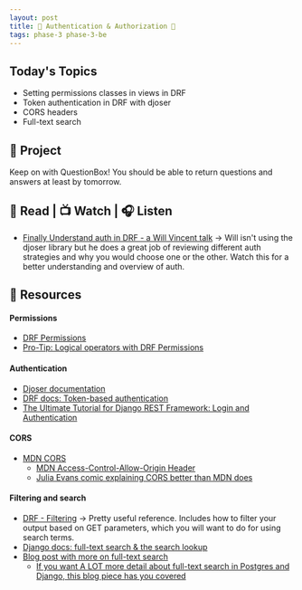 ```yaml
---
layout: post
title: 🐍 Authentication & Authorization 🐍
tags: phase-3 phase-3-be
---
```


## Today's Topics

- Setting permissions classes in views in DRF
- Token authentication in DRF with djoser
- CORS headers
- Full-text search

## 🎯 Project

Keep on with QuestionBox! You should be able to return questions and answers at least by tomorrow.

## 📖 Read | 📺 Watch | 🎧 Listen

- [Finally Understand auth in DRF - a Will Vincent talk](https://www.youtube.com/watch?v=pY-oje5b5Qk) -> Will isn't using the djoser library but he does a great job of reviewing different auth strategies and why you would choose one or the other. Watch this for a better understanding and overview of auth.

## 🔖 Resources

#### Permissions

- [DRF Permissions](https://www.django-rest-framework.org/api-guide/permissions/)
- [Pro-Tip: Logical operators with DRF Permissions](https://www.revsys.com/tidbits/tip-about-drf-permissions/)

#### Authentication

- [Djoser documentation](https://djoser.readthedocs.io/en/latest/)
- [DRF docs: Token-based authentication](https://www.django-rest-framework.org/api-guide/authentication/#tokenauthentication)
- [The Ultimate Tutorial for Django REST Framework: Login and Authentication](https://sunscrapers.com/blog/django-rest-framework-login-and-authentication/)

#### CORS

- [MDN CORS](https://developer.mozilla.org/en-US/docs/Web/HTTP/CORS)
  - [MDN Access-Control-Allow-Origin Header](https://developer.mozilla.org/en-US/docs/Web/HTTP/Headers/Access-Control-Allow-Origin)
  - [Julia Evans comic explaining CORS better than MDN does](https://twitter.com/b0rk/status/1162392625057583104?lang=en)

#### Filtering and search

- [DRF - Filtering](https://www.django-rest-framework.org/api-guide/filtering/) -> Pretty useful reference. Includes how to filter your output based on GET parameters, which you will want to do for using search terms.
- [Django docs: full-text search & the search lookup](https://docs.djangoproject.com/en/3.1/ref/contrib/postgres/search/#the-search-lookup)
- [Blog post with more on full-text search](https://www.netlandish.com/blog/2020/06/22/full-text-search-django-postgresql/)
  - [If you want A LOT more detail about full-text search in Postgres and Django, this blog piece has you covered](https://pganalyze.com/blog/full-text-search-django-postgres)
